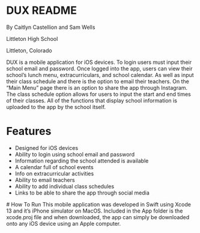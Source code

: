 # DUX README
<p> By Caitlyn Castellion and Sam Wells 
<p>Littleton High School 
<p>Littleton, Colorado 

DUX is a mobile application for iOS devices. To login users must input their school email and password. Once logged into the app, users can view their school’s lunch menu, extracurriculars, and school calendar. As well as input their class schedule and there is the option to email their teachers. On the “Main Menu” page there is an option to share the app through Instagram. The class schedule option allows for users to input the start and end times of their classes. All of the functions that display school information is uploaded to the app by the school itself. 
# Features 
<ul>
  <li>Designed for iOS devices</li>
  <li>Ability to login using school email and password</li>
  <li>Information regarding the school attended is available</li>
  <li>A calendar full of school events</li>
  <li>Info on extracurricular activities</li>
  <li>Ability to email teachers</li>
  <li>Ability to add individual class schedules</li>
  <li>Links to be able to share the app through social media</li>
</ul>
# How To Run
This mobile application was developed in Swift using Xcode 13 and it’s iPhone simulator on MacOS. Included in the App folder is the xcode.proj file and when downloaded, the app can simply be downloaded onto any iOS device using an Apple computer. 
